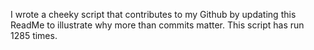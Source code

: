 I wrote a cheeky script that contributes to my Github by updating this ReadMe to illustrate why more than commits matter. This script has run 1285 times.